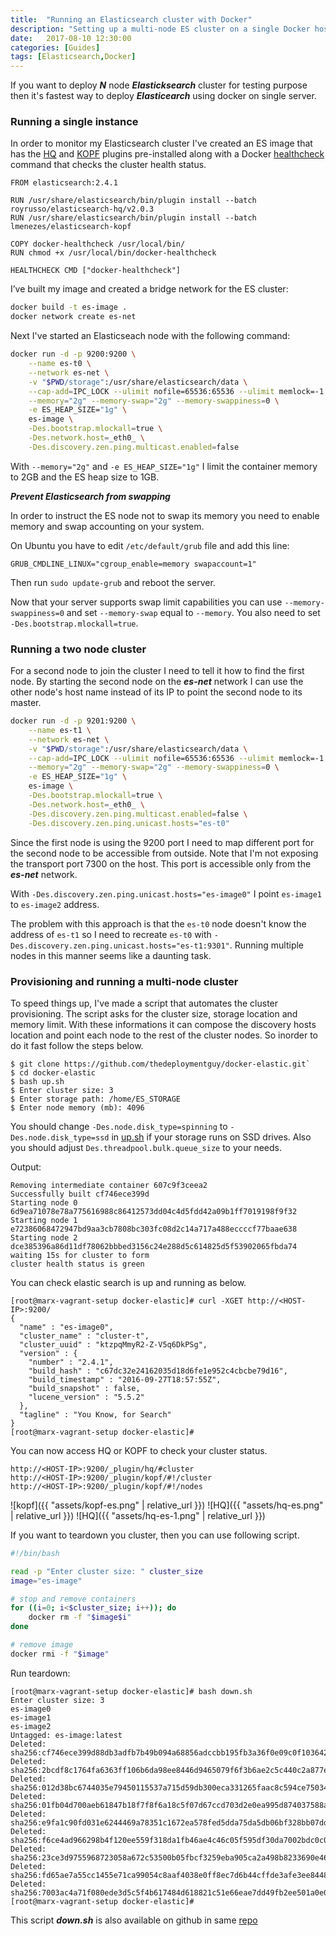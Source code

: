 ```yaml
---
title:  "Running an Elasticsearch cluster with Docker"
description: "Setting up a multi-node ES cluster on a single Docker host with bash"
date:   2017-08-10 12:30:00
categories: [Guides]
tags: [Elasticsearch,Docker]
---
```


If you want to deploy ***N*** node ***Elasticksearch*** cluster for testing purpose then it's fastest way to deploy ***Elasticearch*** using docker on single server.

### Running a single instance

In order to monitor my Elasticsearch cluster I've created an ES image that has the [HQ](https://github.com/royrusso/elasticsearch-HQ) and [KOPF](https://github.com/lmenezes/elasticsearch-kopf) plugins pre-installed along with a Docker [healthcheck](https://github.com/thedeploymentguy/docker-elastic/blob/master/docker-healthcheck) command that checks the cluster health status.

```
FROM elasticsearch:2.4.1

RUN /usr/share/elasticsearch/bin/plugin install --batch royrusso/elasticsearch-hq/v2.0.3
RUN /usr/share/elasticsearch/bin/plugin install --batch lmenezes/elasticsearch-kopf

COPY docker-healthcheck /usr/local/bin/
RUN chmod +x /usr/local/bin/docker-healthcheck

HEALTHCHECK CMD ["docker-healthcheck"]
```

I’ve built my image and created a bridge network for the ES cluster:

```bash
docker build -t es-image .
docker network create es-net
```

Next I've started an Elasticseach node with the following command:

```bash
docker run -d -p 9200:9200 \
	--name es-t0 \
	--network es-net \
	-v "$PWD/storage":/usr/share/elasticsearch/data \
	--cap-add=IPC_LOCK --ulimit nofile=65536:65536 --ulimit memlock=-1:-1 \
	--memory="2g" --memory-swap="2g" --memory-swappiness=0 \
	-e ES_HEAP_SIZE="1g" \
	es-image \
	-Des.bootstrap.mlockall=true \
	-Des.network.host=_eth0_ \
	-Des.discovery.zen.ping.multicast.enabled=false
```

With `--memory="2g"` and `-e ES_HEAP_SIZE="1g"` I limit the container memory to 2GB and the ES heap size to 1GB.

***Prevent Elasticsearch from swapping***

In order to instruct the ES node not to swap its memory you need to enable memory and swap accounting on your system.

On Ubuntu you have to edit `/etc/default/grub` file and add this line:

```
GRUB_CMDLINE_LINUX="cgroup_enable=memory swapaccount=1"
```

Then run `sudo update-grub` and reboot the server.

Now that your server supports swap limit capabilities you can use `--memory-swappiness=0` and set `--memory-swap` equal to `--memory`.
You also need to set `-Des.bootstrap.mlockall=true`.

### Running a two node cluster

For a second node to join the cluster I need to tell it how to find the first node.
By starting the second node on the ***es-net*** network I can use the other node's host name instead of its IP to point the second node to its master.

```bash
docker run -d -p 9201:9200 \
	--name es-t1 \
	--network es-net \
	-v "$PWD/storage":/usr/share/elasticsearch/data \
	--cap-add=IPC_LOCK --ulimit nofile=65536:65536 --ulimit memlock=-1:-1 \
	--memory="2g" --memory-swap="2g" --memory-swappiness=0 \
	-e ES_HEAP_SIZE="1g" \
	es-image \
	-Des.bootstrap.mlockall=true \
	-Des.network.host=_eth0_ \
	-Des.discovery.zen.ping.multicast.enabled=false \
	-Des.discovery.zen.ping.unicast.hosts="es-t0"
```

Since the first node is using the 9200 port I need to map different port for the second node to be accessible from outside.
Note that I'm not exposing the transport port 7300 on the host. This port is accessible only from the ***es-net*** network.

With `-Des.discovery.zen.ping.unicast.hosts="es-image0"` I point `es-image1` to `es-image2` address.

The problem with this approach is that the `es-t0` node doesn't know the address of `es-t1` so I need to recreate `es-t0` with `-Des.discovery.zen.ping.unicast.hosts="es-t1:9301"`.
Running multiple nodes in this manner seems like a daunting task.

### Provisioning and running a multi-node cluster

To speed things up, I've made a script that automates the cluster provisioning.
The script asks for the cluster size, storage location and memory limit.
With these informations it can compose the discovery hosts location and point each node to the rest of the cluster nodes. So inorder to do it fast follow the steps below.

```
$ git clone https://github.com/thedeploymentguy/docker-elastic.git`
$ cd docker-elastic
$ bash up.sh
$ Enter cluster size: 3
$ Enter storage path: /home/ES_STORAGE
$ Enter node memory (mb): 4096
```
You should change `-Des.node.disk_type=spinning` to `-Des.node.disk_type=ssd` in [up.sh](https://github.com/thedeploymentguy/docker-elastic/blob/master/up.sh) if your storage runs on SSD drives. Also you should adjust `Des.threadpool.bulk.queue_size` to your needs.

Output:

```
Removing intermediate container 607c9f3ceea2
Successfully built cf746ece399d
Starting node 0
6d9ea71078e78a775616988c86412573dd04c4d5fdd42a09b1ff7019198f9f32
Starting node 1
e72386068472947bd9aa3cb7808bc303fc08d2c14a717a488eccccf77baae638
Starting node 2
dce385396a86d11df78062bbbed3156c24e288d5c614825d5f53902065fbda74
waiting 15s for cluster to form
cluster health status is green

```

You can check elastic search is up and running as below.
```
[root@marx-vagrant-setup docker-elastic]# curl -XGET http://<HOST-IP>:9200/
{
  "name" : "es-image0",
  "cluster_name" : "cluster-t",
  "cluster_uuid" : "ktzpqMmyR2-Z-V5q6DkPSg",
  "version" : {
    "number" : "2.4.1",
    "build_hash" : "c67dc32e24162035d18d6fe1e952c4cbcbe79d16",
    "build_timestamp" : "2016-09-27T18:57:55Z",
    "build_snapshot" : false,
    "lucene_version" : "5.5.2"
  },
  "tagline" : "You Know, for Search"
}
[root@marx-vagrant-setup docker-elastic]#
```


You can now access HQ or KOPF to check your cluster status.

```
http://<HOST-IP>:9200/_plugin/hq/#cluster
http://<HOST-IP>:9200/_plugin/kopf/#!/cluster
http://<HOST-IP>:9200/_plugin/kopf/#!/nodes
```

![kopf]({{ "assets/kopf-es.png" | relative_url }})
![HQ]({{ "assets/hq-es.png" | relative_url }})
![HQ]({{ "assets/hq-es-1.png" | relative_url }})

If you want to teardown you cluster, then you can use following script.


```bash
#!/bin/bash

read -p "Enter cluster size: " cluster_size
image="es-image"

# stop and remove containers
for ((i=0; i<$cluster_size; i++)); do
    docker rm -f "$image$i"
done

# remove image
docker rmi -f "$image"
```

Run teardown:

```
[root@marx-vagrant-setup docker-elastic]# bash down.sh
Enter cluster size: 3
es-image0
es-image1
es-image2
Untagged: es-image:latest
Deleted: sha256:cf746ece399d88db3adfb7b49b094a68856adccbb195fb3a36f0e09c0f103642
Deleted: sha256:2bcdf8c1764fa6363ff106b6da98ee8446d9465079f6f3b6ae2c5c440c2a877e
Deleted: sha256:012d38bc6744035e79450115537a715d59db300eca331265faac8c594ce75034
Deleted: sha256:01fb04d700aeb61847b18f7f8f6a18c5f07d67ccd703d2e0ea995d874037588a
Deleted: sha256:e9fa1c90fd031e6244469a78351c1672ea578fed5dda75da5db06bf328bb07dd
Deleted: sha256:f6ce4ad966298b4f120ee559f318da1fb46ae4c46c05f595df30da7002bdc0c0
Deleted: sha256:23ce3d9755968723058a672c53500b05fbcf3259eba905ca2a498b8233690e46
Deleted: sha256:fd65ae7a55cc1455e71ca99054c8aaf4038e0ff8ec7d6b44cffde3afe3ee8448
Deleted: sha256:7003ac4a71f080ede3d5c5f4b617484d618821c51e66eae7dd49fb2ee501a0e0
[root@marx-vagrant-setup docker-elastic]#

```

This script ***down.sh*** is also available on github in same [repo](https://github.com/thedeploymentguy/docker-elastic/blob/master/down.sh)
